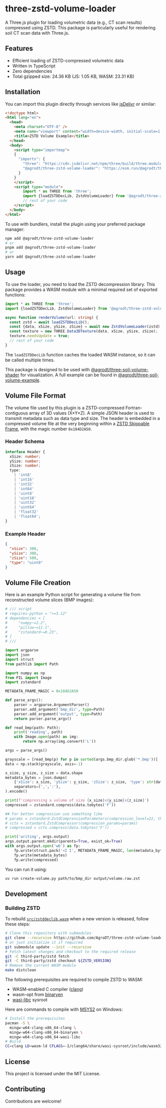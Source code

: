 # three-zstd-volume-loader

A Three.js plugin for loading volumetric data (e.g., CT scan results)
compressed using ZSTD. This package is particularly useful for rendering soil
CT scan data with Three.js.

## Features

- Efficient loading of ZSTD-compressed volumetric data
- Written in TypeScript
- Zero dependencies
- Total gzipped size: 24.36&nbsp;KB (JS: 1.05&nbsp;KB, WASM: 23.31&nbsp;KB)

## Installation

You can import this plugin directly through services like
[jsDelivr](https://www.jsdelivr.com/) or similar:

```html
<!doctype html>
<html lang="en">
  <head>
    <meta charset="UTF-8" />
    <meta name="viewport" content="width=device-width, initial-scale=1.0" />
    <title>ZSTD Volume Example</title>
  </head>
  <body>
    <script type="importmap">
    {
      "imports": {
        "three": "https://cdn.jsdelivr.net/npm/three/build/three.module.min.js",
        "@agrodt/three-zstd-volume-loader": "https://esm.run/@agrodt/three-zstd-volume-loader"
      }
    }
    </script>
    <script type="module">
        import * as THREE from 'three';
        import {loadZSTDDecLib, ZstdVolumeLoader} from '@agrodt/three-zstd-volume-loader';
        // rest of your code
    </script>
  </body>
</html>
```

To use with bundlers, install the plugin using your preferred package manager:

```sh
npm add @agrodt/three-zstd-volume-loader
# or
pnpm add @agrodt/three-zstd-volume-loader
# or
yarn add @agrodt/three-zstd-volume-loader
```

## Usage

To use the loader, you need to load the ZSTD decompression library. This
package provides a WASM module with a minimal required set of exported
functions:

```typescript
import * as THREE from 'three';
import {loadZSTDDecLib, ZstdVolumeLoader} from '@agrodt/three-zstd-volume-loader';

async function renderVolume(url: string) {
  const zstd = await loadZSTDDecLib();
  const {data, xSize, ySize, zSize} = await new ZstdVolumeLoader(zstd).loadAsync(url);
  const texture = new THREE.Data3DTexture(data, xSize, ySize, zSize);
  texture.needsUpdate = true;
  // rest of your code
}
```

The `loadZSTDDecLib` function caches the loaded WASM instance, so it can be
called multiple times.

This package is designed to be used with
[@agrodt/three-soil-volume-shader](https://github.com/AgroDT/three-soil-volume-shader)
for visualization. A full example can be found in
[@agrodt/three-soil-volume-example](https://github.com/AgroDT/three-soil-volume-example).

## Volume File Format

The volume file used by this plugin is a ZSTD-compressed Fortran-contiguous
array of 3D values (X×Y×Z). A simple JSON header is used to transmit metadata
such as data type and size. The header is embedded in a compressed volume file
at the very beginning within a
[ZSTD Skippable Frame](https://github.com/facebook/zstd/blob/dev/doc/zstd_compression_format.md#skippable-frames),
with the magic number `0x184D2A50`.

### Header Schema
```typescript
interface Header {
  xSize: number;
  ySize: number;
  zSize: number;
  type:
    | 'int8'
    | 'int16'
    | 'int32'
    | 'int64'
    | 'uint8'
    | 'uint16'
    | 'uint32'
    | 'uint64'
    | 'float32'
    | 'float64';
}
```

### Example Header

```json
{
  "xSize": 300,
  "ySize": 300,
  "zSize": 500,
  "type": "uint8"
}
```

## Volume File Creation

Here is an example Python script for generating a volume file from
reconstructed volume slices (BMP images):

```python
# /// script
# requires-python = ">=3.12"
# dependencies = [
#     "numpy~=2.2",
#     "pillow~=11.1",
#     "zstandard~=0.23",
# ]
# ///

import argparse
import json
import struct
from pathlib import Path

import numpy as np
from PIL import Image
import zstandard

METADATA_FRAME_MAGIC = 0x184D2A50

def parse_args():
    parser = argparse.ArgumentParser()
    parser.add_argument('bmp_dir', type=Path)
    parser.add_argument('output', type=Path)
    return parser.parse_args()

def read_bmp(path: Path):
    print('reading', path)
    with Image.open(path) as img:
        return np.array(img.convert('L'))

args = parse_args()

grayscale = [read_bmp(p) for p in sorted(args.bmp_dir.glob('*.bmp'))]
data = np.stack(grayscale, axis=-1)

x_size, y_size, z_size = data.shape
metadata_bytes = json.dumps(
    {'xSize': x_size, 'ySize': y_size, 'zSize': z_size, 'type': str(data.dtype)},
    separators=(',',':'),
).encode()

print(f'compressing a volume of size {x_size}x{y_size}x{z_size}')
compressed = zstandard.compress(data.tobytes('F'))

## For better compression use something like
# params = zstandard.ZstdCompressionParameters(compression_level=22, threads=1, enable_ldm=True)
# cctx = zstandard.ZstdCompressor(compression_params=params)
# compressed = cctx.compress(data.tobytes('F'))

print('writing', args.output)
args.output.parent.mkdir(parents=True, exist_ok=True)
with args.output.open('wb') as fp:
    fp.write(struct.pack('<I I', METADATA_FRAME_MAGIC, len(metadata_bytes)))
    fp.write(metadata_bytes)
    fp.write(compressed)
```

You can run it using:

```sh
uv run create-volume.py path/to/bmp_dir output/volume.raw.zst
```

## Development

### Building ZSTD

To rebuild [`src/zstddeclib.wasm`](src/zstddeclib.wasm) when a new version is
released, follow these steps:

```sh
# Clone this repository with submodules
git clone --recursive https://github.com/AgroDT/three-zstd-volume-loader.git
# or just initialize it if required
git submodule update --init --recursive
# Fetch latest changes and checkout to the required release
git -C third-party/zstd fetch
git -C third-party/zstd checkout ${ZSTD_VERSION}
# Remove the current WASM module
make distclean
```

The following prerequisites are required to compile ZSTD to WASM:

- WASM-enabled C compiler ([clang](https://clang.llvm.org/))
- wasm-opt from [binaryen](https://github.com/WebAssembly/binaryen)
- [wasi-libc](https://github.com/WebAssembly/wasi-libc) sysroot

Here are commands to compile with [MSYS2](https://www.msys2.org/) on Windows:

```sh
# Install the prerequisites
pacman -S \
  mingw-w64-clang-x86_64-clang \
  mingw-w64-clang-x86_64-binaryen \
  mingw-w64-clang-x86_64-wasi-libc
# Build
CC=clang LD=wasm-ld CFLAGS=-I/clang64/share/wasi-sysroot/include/wasm32-wasip2 make
```

## License

This project is licensed under the MIT License.

## Contributing

Contributions are welcome!
